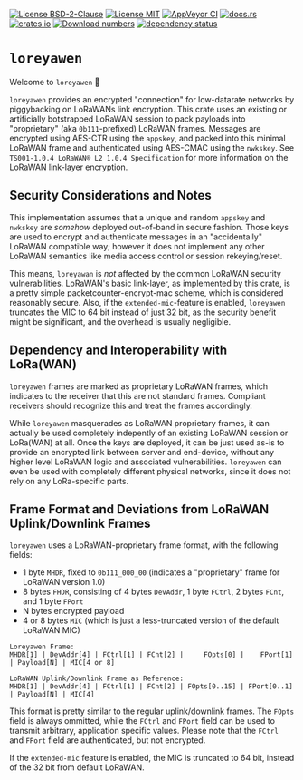 [![License BSD-2-Clause](https://img.shields.io/badge/License-BSD--2--Clause-blue.svg)](https://opensource.org/licenses/BSD-2-Clause)
[![License MIT](https://img.shields.io/badge/License-MIT-blue.svg)](https://opensource.org/licenses/MIT)
[![AppVeyor CI](https://ci.appveyor.com/api/projects/status/github/KizzyCode/loreyawen-rust?svg=true)](https://ci.appveyor.com/project/KizzyCode/loreyawen-rust)
[![docs.rs](https://docs.rs/loreyawen/badge.svg)](https://docs.rs/loreyawen)
[![crates.io](https://img.shields.io/crates/v/loreyawen.svg)](https://crates.io/crates/loreyawen)
[![Download numbers](https://img.shields.io/crates/d/loreyawen.svg)](https://crates.io/crates/loreyawen)
[![dependency status](https://deps.rs/crate/loreyawen/latest/status.svg)](https://deps.rs/crate/loreyawen)


# `loreyawen`
Welcome to `loreyawen` 🎉

`loreyawen` provides an encrypted "connection" for low-datarate networks by piggybacking on LoRaWANs link encryption. 
This crate uses an existing or artificially botstrapped LoRaWAN session to pack payloads into "proprietary" (aka
`0b111`-prefixed) LoRaWAN frames. Messages are encrypted using AES-CTR using the `appskey`, and packed into this minimal
LoRaWAN frame and authenticated using AES-CMAC using the `nwkskey`. See `TS001-1.0.4 LoRaWAN® L2 1.0.4 Specification`
for more information on the LoRaWAN link-layer encryption.


## Security Considerations and Notes
This implementation assumes that a unique and random `appskey` and `nwkskey` are _somehow_ deployed out-of-band in
secure fashion. Those keys are used to encrypt and authenticate messages in an "accidentally" LoRaWAN compatible way;
however it does not implement any other LoRaWAN semantics like media access control or session rekeying/reset.

This means, `loreyawan` is _not_ affected by the common LoRaWAN security vulnerabilities. LoRaWAN's basic link-layer, as
implemented by this crate, is a pretty simple packetcounter-encrypt-mac scheme, which is considered reasonably secure.
Also, if the `extended-mic`-feature is enabled, `loreyawen` truncates the MIC to 64 bit instead of just 32 bit, as the
security benefit might be significant, and the overhead is usually negligible.


## Dependency and Interoperability with LoRa(WAN)
`loreyawen` frames are marked as proprietary LoRaWAN frames, which indicates to the receiver that this are not standard
frames. Compliant receivers should recognize this and treat the frames accordingly.

While `loreyawen` masquerades as LoRaWAN proprietary frames, it can actually be used completely indepently of an
existing LoRaWAN session or LoRa(WAN) at all. Once the keys are deployed, it can be just used as-is to provide an
encrypted link between server and end-device, without any higher level LoRaWAN logic and associated vulnerabilities.
`loreyawen` can even be used with completely different physical networks, since it does not rely on any LoRa-specific
parts.


## Frame Format and Deviations from LoRaWAN Uplink/Downlink Frames
`loreyawen` uses a LoRaWAN-proprietary frame format, with the following fields:
- 1 byte `MHDR`, fixed to `0b111_000_00` (indicates a "proprietary" frame for LoRaWAN version 1.0)
- 8 bytes `FHDR`, consisting of 4 bytes `DevAddr`, 1 byte `FCtrl`, 2 bytes `FCnt`, and 1 byte `FPort`
- N bytes encrypted payload
- 4 or 8 bytes `MIC` (which is just a less-truncated version of the default LoRaWAN MIC)

```ascii
Loreyawen Frame:
MHDR[1] | DevAddr[4] | FCtrl[1] | FCnt[2] |     FOpts[0] |    FPort[1] | Payload[N] | MIC[4 or 8]

LoRaWAN Uplink/Downlink Frame as Reference:
MHDR[1] | DevAddr[4] | FCtrl[1] | FCnt[2] | FOpts[0..15] | FPort[0..1] | Payload[N] | MIC[4]
```

This format is pretty similar to the regular uplink/downlink frames. The `FOpts` field is always ommitted, while the
`FCtrl` and `FPort` field can be used to transmit arbitrary, application specific values. Please note that the `FCtrl`
and `FPort` field are authenticated, but not encrypted.

If the `extended-mic` feature is enabled, the MIC is truncated to 64 bit, instead of the 32 bit from default LoRaWAN.
